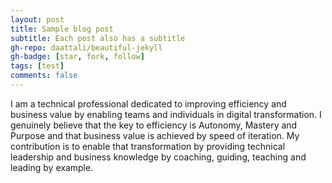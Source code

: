 ```yaml
---
layout: post
title: Sample blog post
subtitle: Each post also has a subtitle
gh-repo: daattali/beautiful-jekyll
gh-badge: [star, fork, follow]
tags: [test]
comments: false
---
```

I am a technical professional dedicated to improving efficiency and business value by enabling teams and individuals in digital transformation. I genuinely believe that the key to efficiency is Autonomy, Mastery and Purpose and that business value is achieved by speed of iteration. My contribution is to enable that transformation by providing technical leadership and business knowledge by coaching, guiding, teaching and leading by example.
